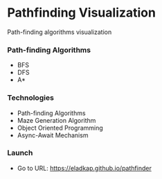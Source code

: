# Pathfinding Visualization

Path-finding algorithms visualization

### Path-finding Algorithms

- BFS
- DFS
- A\*

### Technologies

- Path-finding Algorithms
- Maze Generation Algorithm
- Object Oriented Programming
- Async-Await Mechanism

### Launch

- Go to URL: https://eladkap.github.io/pathfinder
